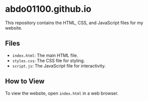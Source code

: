 # abdo01100.github.io

This repository contains the HTML, CSS, and JavaScript files for my website.

## Files

- `index.html`: The main HTML file.
- `styles.css`: The CSS file for styling.
- `script.js`: The JavaScript file for interactivity.

## How to View

To view the website, open `index.html` in a web browser.
